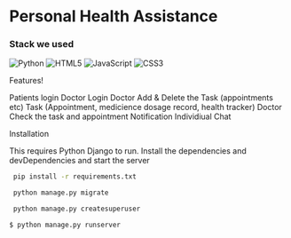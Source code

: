 # Personal Health Assistance
### Stack we used
![Python](https://img.shields.io/badge/python-3670A0?style=for-the-badge&logo=python&logoColor=ffdd54)
![HTML5](https://img.shields.io/badge/html5-%23E34F26.svg?style=for-the-badge&logo=html5&logoColor=white)
![JavaScript](https://img.shields.io/badge/javascript-%23323330.svg?style=for-the-badge&logo=javascript&logoColor=%23F7DF1E)
![CSS3](https://img.shields.io/badge/css3-%231572B6.svg?style=for-the-badge&logo=css3&logoColor=white)


Features!

Patients login
Doctor Login
Doctor Add & Delete the Task (appointments etc)
Task (Appointment, medicience dosage record, health tracker)
Doctor Check the task and appointment
Notification
Individiual Chat

Installation

This requires Python Django to run. Install the dependencies and devDependencies and start the server

```bash
 pip install -r requirements.txt
```


```bash
 python manage.py migrate
```

```bash
 python manage.py createsuperuser
```

```bash
$ python manage.py runserver
```
